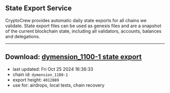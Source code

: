 ## State Export Service
CryptoCrew provides automatic daily state exports for all chains we validate. State export files can be used as genesis files and are a snapshot of the current blockchain state, including all validators, accounts, balances and delegations.

---
**Download: [dymension_1100-1 state export](https://dl-eu2.ccvalidators.com/SERVICE/dymension/dymension_1100-1_export_4012089.json)**
---

- last updated: Fri Oct 25 2024 16:36:33
- chain id: `dymension_1100-1`
- export height: `4012089`
- use for: airdrops, local tests, chain recovery
